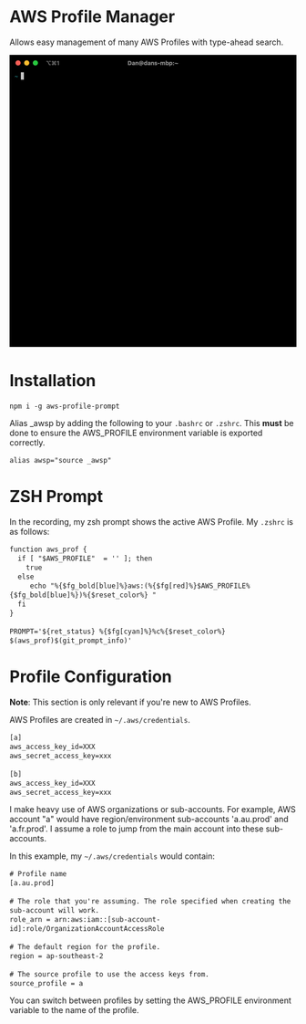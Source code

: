 # AWS Profile Manager

Allows easy management of many AWS Profiles with type-ahead search.

![Demo](recording.gif)

# Installation

```shell
npm i -g aws-profile-prompt 
```
Alias _awsp by adding the following to your `.bashrc` or `.zshrc`. This **must** be done to ensure the AWS_PROFILE 
environment variable is exported correctly. 

```shell
alias awsp="source _awsp"
```

# ZSH Prompt

In the recording, my zsh prompt shows the active AWS Profile. My `.zshrc` is as follows:

```shell
function aws_prof {   
  if [ "$AWS_PROFILE"  = '' ]; then
    true
  else
     echo "%{$fg_bold[blue]%}aws:(%{$fg[red]%}$AWS_PROFILE%{$fg_bold[blue]%})%{$reset_color%} "
  fi
}

PROMPT='${ret_status} %{$fg[cyan]%}%c%{$reset_color%} $(aws_prof)$(git_prompt_info)'

```

# Profile Configuration

**Note**: This section is only relevant if you're new to AWS Profiles. 

AWS Profiles are created in `~/.aws/credentials`.

```shell
[a]
aws_access_key_id=XXX
aws_secret_access_key=xxx

[b]
aws_access_key_id=XXX
aws_secret_access_key=xxx
```

I make heavy use of AWS organizations or sub-accounts. For example, AWS account "a" would have region/environment 
sub-accounts 'a.au.prod' and 'a.fr.prod'. I assume a role to jump from the main account into these sub-accounts. 

In this example, my `~/.aws/credentials` would contain:

```shell
# Profile name
[a.au.prod]

# The role that you're assuming. The role specified when creating the sub-account will work.
role_arn = arn:aws:iam::[sub-account-id]:role/OrganizationAccountAccessRole

# The default region for the profile.
region = ap-southeast-2

# The source profile to use the access keys from.
source_profile = a
```

You can switch between profiles by setting the AWS_PROFILE environment variable to the name of the profile. 
